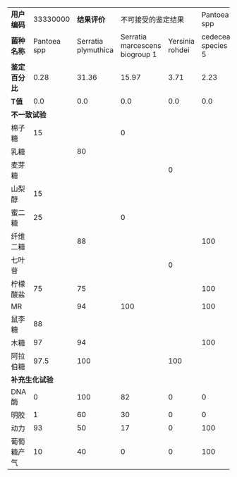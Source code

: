 <table>
<tr>
<td><b>用户编码</b></td>
<td>33330000</td>
<td><b>结果评价</b></td>
<td colspan='2'>不可接受的鉴定结果</td>
<td>Pantoea spp</td>
</tr>
<tr>
<td><b>菌种名称</b></td>
<td>Pantoea spp</td>
<td>Serratia plymuthica</td>
<td>Serratia marcescens biogroup 1</td>
<td>Yersinia rohdei</td>
<td>cedecea species 5</td>
</tr>
<tr>
<td><b>鉴定百分比</b></td>
<td>0.28</td>
<td>31.36</td>
<td>15.97</td>
<td>3.71</td>
<td>2.23</td>
</tr>
<tr>
<td><b>T值</b></td>
<td>0.0</td>
<td>0.0</td>
<td>0.0</td>
<td>0.0</td>
<td>0.0</td>
</tr>
<tr>
<td colspan='6'><b>不一致试验</b></td>
</tr>
<tr>
<td>棉子糖</td>
<td>15</td>
<td></td>
<td>0</td>
<td></td>
<td></td>
</tr>
<tr>
<td>乳糖</td>
<td></td>
<td>80</td>
<td></td>
<td></td>
<td></td>
</tr>
<tr>
<td>麦芽糖</td>
<td></td>
<td></td>
<td></td>
<td>0</td>
<td></td>
</tr>
<tr>
<td>山梨醇</td>
<td>15</td>
<td></td>
<td></td>
<td></td>
<td></td>
</tr>
<tr>
<td>蜜二糖</td>
<td>25</td>
<td></td>
<td>0</td>
<td></td>
<td></td>
</tr>
<tr>
<td>纤维二糖</td>
<td></td>
<td>88</td>
<td></td>
<td></td>
<td>100</td>
</tr>
<tr>
<td>七叶苷</td>
<td></td>
<td></td>
<td></td>
<td>0</td>
<td></td>
</tr>
<tr>
<td>柠檬酸盐</td>
<td>75</td>
<td>75</td>
<td></td>
<td></td>
<td>100</td>
</tr>
<tr>
<td>MR</td>
<td></td>
<td>94</td>
<td>100</td>
<td></td>
<td>100</td>
</tr>
<tr>
<td>鼠李糖</td>
<td>88</td>
<td></td>
<td></td>
<td></td>
<td></td>
</tr>
<tr>
<td>木糖</td>
<td>97</td>
<td>94</td>
<td></td>
<td></td>
<td>100</td>
</tr>
<tr>
<td>阿拉伯糖</td>
<td>97.5</td>
<td>100</td>
<td></td>
<td>100</td>
<td></td>
</tr>
<tr>
<td colspan='6'><b>补充生化试验</b></td>
</tr>
<tr>
<td>DNA酶</td>
<td>0</td>
<td>100</td>
<td>82</td>
<td>0</td>
<td>0</td>
</tr>
<tr>
<td>明胶</td>
<td>1</td>
<td>60</td>
<td>30</td>
<td>0</td>
<td>0</td>
</tr>
<tr>
<td>动力</td>
<td>93</td>
<td>50</td>
<td>17</td>
<td>0</td>
<td>100</td>
</tr>
<tr>
<td>葡萄糖产气</td>
<td>10</td>
<td>40</td>
<td>0</td>
<td>0</td>
<td>100</td>
</tr>
</table>
